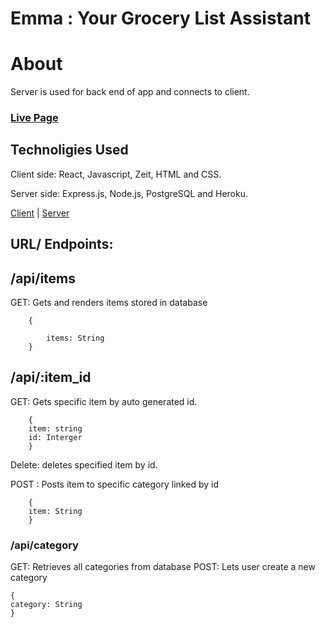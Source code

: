 # Emma : Your Grocery List Assistant
# About
Server is used for back end of app and connects to client. 

### [Live Page](https://emma-app-f6xxigitj.now.sh/)

## Technoligies Used
Client side: React, Javascript, Zeit, HTML and CSS.

Server side: Express.js, Node.js, PostgreSQL and Heroku. 

[Client](https://github.com/mal3905/Emma-Client2.git) |
[Server](https://github.com/mal3905/emma-server.git)

## URL/ Endpoints: 


## /api/items
GET: Gets and renders items stored in database

        {
             
            items: String
        }
## /api/:item_id
GET: Gets specific item by auto generated id.  

        {
        item: string
        id: Interger
        }

Delete: deletes specified item by id. 

POST : Posts item to specific category linked by id

        {
        item: String
        }

### /api/category
GET: Retrieves all categories from database 
POST: Lets user create a new category 


    {
    category: String
    }


